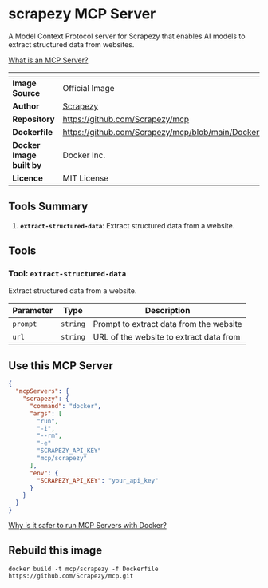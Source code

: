 # scrapezy MCP Server

A Model Context Protocol server for Scrapezy that enables AI models to extract structured data from websites.

[What is an MCP Server?](https://www.anthropic.com/news/model-context-protocol)

| <!-- --> | <!-- --> |
|-----------|---------|
| **Image Source** | Official Image |
| **Author** | [Scrapezy](https://github.com/Scrapezy) |
| **Repository** | https://github.com/Scrapezy/mcp |
| **Dockerfile** | https://github.com/Scrapezy/mcp/blob/main/Dockerfile |
| **Docker Image built by** | Docker Inc. |
| **Licence** | MIT License |

## Tools Summary

 1. **`extract-structured-data`**: Extract structured data from a website.

## Tools

### Tool: **`extract-structured-data`**

Extract structured data from a website.

| Parameter | Type | Description |
| - | - | - |
| `prompt` | `string` | Prompt to extract data from the website |
| `url` | `string` | URL of the website to extract data from |

## Use this MCP Server

```json
{
  "mcpServers": {
    "scrapezy": {
      "command": "docker",
      "args": [
        "run",
        "-i",
        "--rm",
        "-e"
        "SCRAPEZY_API_KEY"
        "mcp/scrapezy"
      ],
      "env": {
        "SCRAPEZY_API_KEY": "your_api_key"
      }
    }
  }
}
```

[Why is it safer to run MCP Servers with Docker?](https://www.docker.com/blog/the-model-context-protocol-simplifying-building-ai-apps-with-anthropic-claude-desktop-and-docker/)

## Rebuild this image

```console
docker build -t mcp/scrapezy -f Dockerfile https://github.com/Scrapezy/mcp.git
```

